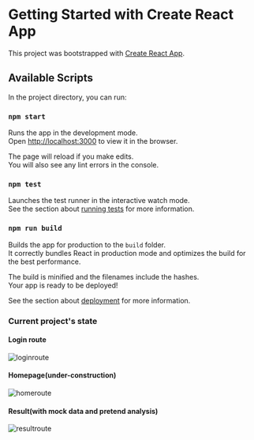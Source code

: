 # Getting Started with Create React App

This project was bootstrapped with [Create React App](https://github.com/facebook/create-react-app).

## Available Scripts

In the project directory, you can run:

### `npm start`

Runs the app in the development mode.\
Open [http://localhost:3000](http://localhost:3000) to view it in the browser.

The page will reload if you make edits.\
You will also see any lint errors in the console.

### `npm test`

Launches the test runner in the interactive watch mode.\
See the section about [running tests](https://facebook.github.io/create-react-app/docs/running-tests) for more information.

### `npm run build`

Builds the app for production to the `build` folder.\
It correctly bundles React in production mode and optimizes the build for the best performance.

The build is minified and the filenames include the hashes.\
Your app is ready to be deployed!

See the section about [deployment](https://facebook.github.io/create-react-app/docs/deployment) for more information.


### Current project's state

#### Login route

![loginroute](https://github.com/hungthezorba/credit-score-bank/blob/app-state/frontend/docs/Screen%20Shot%202021-06-11%20at%2011.02.29%20PM.png)


#### Homepage(under-construction)
![homeroute](https://github.com/hungthezorba/credit-score-bank/blob/app-state/frontend/docs/Screen%20Shot%202021-06-11%20at%2011.03.04%20PM.png)


#### Result(with mock data and pretend analysis)
![resultroute](https://github.com/hungthezorba/credit-score-bank/blob/app-state/frontend/docs/Screen%20Shot%202021-06-11%20at%2011.03.25%20PM.png)


